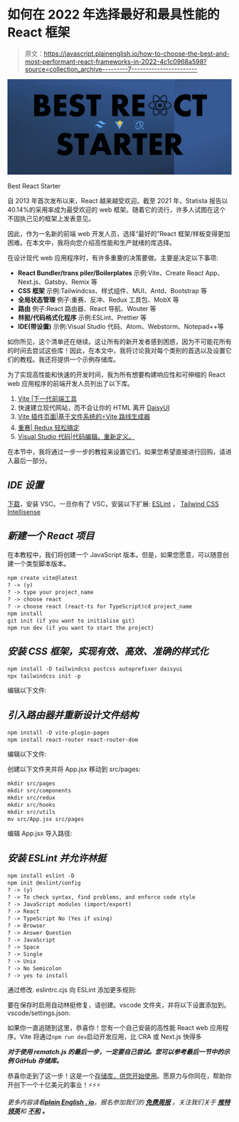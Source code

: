 # 如何在 2022 年选择最好和最具性能的 React 框架

> 原文：<https://javascript.plainenglish.io/how-to-choose-the-best-and-most-performant-react-frameworks-in-2022-4c1c0968a598?source=collection_archive---------7----------------------->

![](img/30ccbf6b5985e6b23f9d563cc94e9541.png)

Best React Starter

自 2013 年首次发布以来，React 越来越受欢迎。截至 2021 年，Statista 报告以 40.14%的采用率成为最受欢迎的 web 框架。随着它的流行，许多人试图在这个不固执己见的框架上发表意见。

因此，作为一名新的前端 web 开发人员，选择“最好的”React 框架/样板变得更加困难。在本文中，我将向您介绍高性能和生产就绪的库选择。

在设计现代 web 应用程序时，有许多重要的决策要做。主要是决定以下事项:

*   **React Bundler/trans piler/Boilerplates** 示例:Vite、Create React App、Next.js、Gatsby、Remix 等
*   **CSS 框架** 示例:Tailwindcss、样式组件、MUI、Antd、Bootstrap 等
*   **全局状态管理** 例子:重赛、反冲、Redux 工具包、MobX 等
*   **路由** 例子:React 路由器、React 导航、Wouter 等
*   **林挺/代码格式化程序** 示例:ESLint、Prettier 等
*   **IDE(带设置)** 示例:Visual Studio 代码、Atom、Webstorm、Notepad++等

如你所见，这个清单还在继续。这让所有的新开发者感到困惑，因为不可能花所有的时间去尝试这些库！因此，在本文中，我将讨论我对每个类别的首选以及设置它们的教程。我还将提供一个示例存储库。

为了实现高性能和快速的开发时间，我为所有想要构建响应性和可伸缩的 React web 应用程序的前端开发人员列出了以下库。

1.  [Vite |下一代前端工具](https://vitejs.dev/)
2.  快速建立现代网站，而不会让你的 HTML 离开 [DaisyUI](https://daisyui.com/)
3.  [Vite 插件页面|基于文件系统的⚡️Vite 路线生成器](https://github.com/hannoeru/vite-plugin-pages)
4.  [重赛| Redux 轻松搞定](https://rematchjs.org/)
5.  [Visual Studio 代码|代码编辑。重新定义。](https://code.visualstudio.com/)

在本节中，我将通过一步一步的教程来设置它们。如果您希望直接进行回购，请进入最后一部分。

## ***IDE 设置***

[下载](https://code.visualstudio.com/download)，安装 VSC。一旦你有了 VSC，安装以下扩展: [ESLint](https://marketplace.visualstudio.com/items?itemName=dbaeumer.vscode-eslint) ， [Tailwind CSS Intellisense](https://marketplace.visualstudio.com/items?itemName=bradlc.vscode-tailwindcss)

## ***新建一个 React 项目***

在本教程中，我们将创建一个 JavaScript 版本。但是，如果您愿意，可以随意创建一个类型脚本版本。

```
npm create vite@latest
? -> (y)
? -> type your project_name
? -> choose react
? -> choose react (react-ts for TypeScript)cd project_name
npm install
git init (if you want to initialise git)
npm run dev (if you want to start the project)
```

## ***安装 CSS 框架，实现有效、高效、准确的样式化***

```
npm install -D tailwindcss postcss autoprefixer daisyui
npx tailwindcss init -p
```

编辑以下文件:

## ***引入路由器并重新设计文件结构***

```
npm install -D vite-plugin-pages
npm install react-router react-router-dom
```

编辑以下文件:

创建以下文件夹并将 App.jsx 移动到 src/pages:

```
mkdir src/pages
mkdir src/components
mkdir src/redux 
mkdir src/hooks 
mkdir src/utils
mv src/App.jsx src/pages
```

编辑 App.jsx 导入路径:

## ***安装 ESLint 并允许林挺***

```
npm install eslint -D
npm init @eslint/config
? -> (y)
? -> To check syntax, find problems, and enforce code style
? -> JavaScript modules (import/export)
? -> React
? -> TypeScript No (Yes if using)
? -> Browser
? -> Answer Question
? -> JavaScript
? -> Space
? -> Single
? -> Unix
? -> No Semicolon
? -> yes to install
```

通过修改. eslintrc.cjs 向 ESLint 添加更多规则:

要在保存时启用自动林挺修复，请创建。vscode 文件夹，并将以下设置添加到。vscode/settings.json:

如果你一直追随到这里，恭喜你！您有一个自己安装的高性能 React web 应用程序。Vite 将通过`npm run dev`启动开发应用，比 CRA 或 Next.js 快得多

***对于使用 rematch.js 的最后一步，一定要自己尝试。您可以参考最后一节中的示例 GitHub 存储库。***

恭喜你走到了这一步！这是一个[存储库，供您开始使用](https://github.com/PrawiraGenestonlia/best-react-starter)。愿原力与你同在，帮助你开创下一个十亿美元的事业！⚡️⚡️⚡️

*更多内容请看*[***plain English . io***](https://plainenglish.io/)*。报名参加我们的* [***免费周报***](http://newsletter.plainenglish.io/) *。关注我们关于* [***推特***](https://twitter.com/inPlainEngHQ)[***领英***](https://www.linkedin.com/company/inplainenglish/)**和* [***不和***](https://discord.gg/GtDtUAvyhW) ***。****